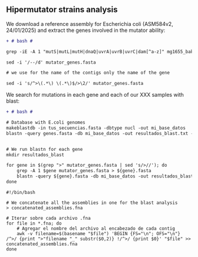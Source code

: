 ## Hipermutator strains analysis

We download a reference assembly for Escherichia coli (ASM584v2, 24/01/2025) and extract the genes involved in the mutator ability: 

```diff
+ # bash #

grep -iE -A 1 "mutS|mutL|mutH|dnaQ|uvrA|uvrB|uvrC|dam[^a-z]" mg1655_bakta/mg1655.ffn > mutator_genes.fasta

sed -i '/--/d' mutator_genes.fasta

# we use for the name of the contigs only the name of the gene

sed -i 's/^>\(.*\) \(.*\)$/>\2/' mutator_genes.fasta


```

We search for mutations in each gene and each of our XXX samples with blast: 


```diff
+ # bash #

# Database with E.coli genomes
makeblastdb -in tus_secuencias.fasta -dbtype nucl -out mi_base_datos
blastn -query genes.fasta -db mi_base_datos -out resultados_blast.txt -outfmt 6


# We run blastn for each gene
mkdir resultados_blast

for gene in $(grep ">" mutator_genes.fasta | sed 's/>//'); do
    grep -A 1 $gene mutator_genes.fasta > ${gene}.fasta
    blastn -query ${gene}.fasta -db mi_base_datos -out resultados_blast/${gene}_blast.txt -outfmt 6
done

```

```
#!/bin/bash

# We concatenate all the assemblies in one for the blast analysis
> concatenated_assemblies.fna

# Iterar sobre cada archivo .fna
for file in *.fna; do
    # Agregar el nombre del archivo al encabezado de cada contig
    awk -v filename=$(basename "$file") 'BEGIN {FS="\n"; OFS="\n"} /^>/ {print ">"filename "_" substr($0,2)} !/^>/ {print $0}' "$file" >> concatenated_assemblies.fna
done

```
